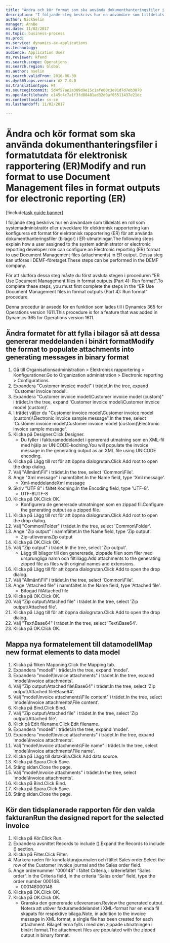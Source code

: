 ```yaml
--- 
title: "Ändra och kör format som ska använda dokumenthanteringsfiler i formatutdata för elektronisk rapportering (ER)"
description: "I följande steg beskrivs hur en användare som tilldelats en roll som systemadministratör eller utvecklare för elektronisk rapportering kan konfigurera ett format för elektronisk rapportering (ER) för att använda dokumenthanteringsfiler (bilagor) i ER-utmatningar."
author: NickSelin
manager: AnnBe
ms.date: 11/02/2017
ms.topic: business-process
ms.prod: 
ms.service: dynamics-ax-applications
ms.technology: 
audience: Application User
ms.reviewer: kfend
ms.search.scope: Operations
ms.search.region: Global
ms.author: nselin
ms.search.validFrom: 2016-06-30
ms.dyn365.ops.version: AX 7.0.0
ms.translationtype: HT
ms.sourcegitcommit: 5d4f57ae2a309d9e15c1afe60c3e91d7d7eb3870
ms.openlocfilehash: e145c4c7a1f3fd88481ad32d0af05511437e21dc
ms.contentlocale: sv-se
ms.lasthandoff: 11/02/2017

---
```

# <a name="modify-and-run-format-to-use-document-management-files-in-format-outputs-for-electronic-reporting-er"></a><span data-ttu-id="7a460-103">Ändra och kör format som ska använda dokumenthanteringsfiler i formatutdata för elektronisk rapportering (ER)</span><span class="sxs-lookup"><span data-stu-id="7a460-103">Modify and run format to use Document Management files in format outputs for electronic reporting (ER)</span></span>

[!include[task guide banner](../../includes/task-guide-banner.md)]

<span data-ttu-id="7a460-104">I följande steg beskrivs hur en användare som tilldelats en roll som systemadministratör eller utvecklare för elektronisk rapportering kan konfigurera ett format för elektronisk rapportering (ER) för att använda dokumenthanteringsfiler (bilagor) i ER-utmatningar.</span><span class="sxs-lookup"><span data-stu-id="7a460-104">The following steps explain how a user assigned to the system administrator or electronic reporting developer role can configure an Electronic reporting (ER) format to use Document Management files (attachments) in ER output.</span></span> <span data-ttu-id="7a460-105">Dessa steg kan utföras i DEMF-företaget.</span><span class="sxs-lookup"><span data-stu-id="7a460-105">These steps can be performed in the DEMF company.</span></span>

<span data-ttu-id="7a460-106">För att slutföra dessa steg måste du först avsluta stegen i proceduren ”ER Use Document Management files in format outputs (Part 4): Run format".</span><span class="sxs-lookup"><span data-stu-id="7a460-106">To complete these steps, you must first complete the steps in the “ER Use Document Management files in format outputs (Part 4): Run format” procedure.</span></span>

<span data-ttu-id="7a460-107">Denna procedur är avsedd för en funktion som lades till i Dynamics 365 for Operations version 1611.</span><span class="sxs-lookup"><span data-stu-id="7a460-107">This procedure is for a feature that was added in Dynamics 365 for Operations version 1611.</span></span>


## <a name="modify-the-format-to-populate-attachments-into-generating-messages-in-binary-format"></a><span data-ttu-id="7a460-108">Ändra formatet för att fylla i bilagor så att dessa genererar meddelanden i binärt format</span><span class="sxs-lookup"><span data-stu-id="7a460-108">Modify the format to populate attachments into generating messages in binary format</span></span>
1. <span data-ttu-id="7a460-109">Gå till Organisationsadministration > Elektronisk rapportering > Konfigurationer.</span><span class="sxs-lookup"><span data-stu-id="7a460-109">Go to Organization administration > Electronic reporting > Configurations.</span></span>
2. <span data-ttu-id="7a460-110">Expandera "Customer invoice model" i trädet.</span><span class="sxs-lookup"><span data-stu-id="7a460-110">In the tree, expand 'Customer invoice model'.</span></span>
3. <span data-ttu-id="7a460-111">Expandera "Customer invoice model\Customer invoice model (custom)" i trädet.</span><span class="sxs-lookup"><span data-stu-id="7a460-111">In the tree, expand 'Customer invoice model\Customer invoice model (custom)'.</span></span>
4. <span data-ttu-id="7a460-112">I trädet väljer du "Customer invoice model\Customer invoice model (custom)\Electronic invoice sample message".</span><span class="sxs-lookup"><span data-stu-id="7a460-112">In the tree, select 'Customer invoice model\Customer invoice model (custom)\Electronic invoice sample message'.</span></span>
5. <span data-ttu-id="7a460-113">Klicka på Designer.</span><span class="sxs-lookup"><span data-stu-id="7a460-113">Click Designer.</span></span>
    * <span data-ttu-id="7a460-114">Du fyller i fakturameddelandet i genererad utmatning som en XML-fil med hjälp av UNICODE-kodning.</span><span class="sxs-lookup"><span data-stu-id="7a460-114">You will populate the invoice message in the generating output as an XML file using UNICODE encoding.</span></span>  
6. <span data-ttu-id="7a460-115">Klicka på Lägg till rot för att öppna dialogrutan.</span><span class="sxs-lookup"><span data-stu-id="7a460-115">Click Add root to open the drop dialog.</span></span>
7. <span data-ttu-id="7a460-116">Välj "Allmänt\Fil" i trädet.</span><span class="sxs-lookup"><span data-stu-id="7a460-116">In the tree, select 'Common\File'.</span></span>
8. <span data-ttu-id="7a460-117">Ange "Xml message" i namnfältet.</span><span class="sxs-lookup"><span data-stu-id="7a460-117">In the Name field, type 'Xml message'.</span></span>
    * <span data-ttu-id="7a460-118">Xml-meddelande</span><span class="sxs-lookup"><span data-stu-id="7a460-118">Xml message</span></span>  
9. <span data-ttu-id="7a460-119">Skriv "UTF 8" i fältet Kodning.</span><span class="sxs-lookup"><span data-stu-id="7a460-119">In the Encoding field, type 'UTF-8'.</span></span>
    * <span data-ttu-id="7a460-120">UTF-8</span><span class="sxs-lookup"><span data-stu-id="7a460-120">UTF-8</span></span>  
10. <span data-ttu-id="7a460-121">Klicka på OK.</span><span class="sxs-lookup"><span data-stu-id="7a460-121">Click OK.</span></span>
    * <span data-ttu-id="7a460-122">Konfigurera de genererade utmatningen som en zippad fil.</span><span class="sxs-lookup"><span data-stu-id="7a460-122">Configure the generating output as a zipped file.</span></span>  
11. <span data-ttu-id="7a460-123">Klicka på Lägg till rot för att öppna dialogrutan.</span><span class="sxs-lookup"><span data-stu-id="7a460-123">Click Add root to open the drop dialog.</span></span>
12. <span data-ttu-id="7a460-124">Välj "Common\Folder" i trädet.</span><span class="sxs-lookup"><span data-stu-id="7a460-124">In the tree, select 'Common\Folder'.</span></span>
13. <span data-ttu-id="7a460-125">Ange "Zip output" i namnfältet.</span><span class="sxs-lookup"><span data-stu-id="7a460-125">In the Name field, type 'Zip output'.</span></span>
    * <span data-ttu-id="7a460-126">Zip-utleverans</span><span class="sxs-lookup"><span data-stu-id="7a460-126">Zip output</span></span>  
14. <span data-ttu-id="7a460-127">Klicka på OK.</span><span class="sxs-lookup"><span data-stu-id="7a460-127">Click OK.</span></span>
15. <span data-ttu-id="7a460-128">Välj "Zip output" i trädet.</span><span class="sxs-lookup"><span data-stu-id="7a460-128">In the tree, select 'Zip output'.</span></span>
    * <span data-ttu-id="7a460-129">Lägg till bilagor till den genererade, zippade filen som filer med ursprungliga namn och filtillägg.</span><span class="sxs-lookup"><span data-stu-id="7a460-129">Add attachments to the generating zipped file as files with original names and extensions.</span></span>  
16. <span data-ttu-id="7a460-130">Klicka på Lägg till för att öppna dialogrutan.</span><span class="sxs-lookup"><span data-stu-id="7a460-130">Click Add to open the drop dialog.</span></span>
17. <span data-ttu-id="7a460-131">Välj "Allmänt\Fil" i trädet.</span><span class="sxs-lookup"><span data-stu-id="7a460-131">In the tree, select 'Common\File'.</span></span>
18. <span data-ttu-id="7a460-132">Ange "Attached file" i namnfältet.</span><span class="sxs-lookup"><span data-stu-id="7a460-132">In the Name field, type 'Attached file'.</span></span>
    * <span data-ttu-id="7a460-133">Bifogad fil</span><span class="sxs-lookup"><span data-stu-id="7a460-133">Attached file</span></span>  
19. <span data-ttu-id="7a460-134">Klicka på OK.</span><span class="sxs-lookup"><span data-stu-id="7a460-134">Click OK.</span></span>
20. <span data-ttu-id="7a460-135">Välj "Zip output\Attached file" i trädet.</span><span class="sxs-lookup"><span data-stu-id="7a460-135">In the tree, select 'Zip output\Attached file'.</span></span>
21. <span data-ttu-id="7a460-136">Klicka på Lägg till för att öppna dialogrutan.</span><span class="sxs-lookup"><span data-stu-id="7a460-136">Click Add to open the drop dialog.</span></span>
22. <span data-ttu-id="7a460-137">Välj "Text\Base64" i trädet.</span><span class="sxs-lookup"><span data-stu-id="7a460-137">In the tree, select 'Text\Base64'.</span></span>
23. <span data-ttu-id="7a460-138">Klicka på OK.</span><span class="sxs-lookup"><span data-stu-id="7a460-138">Click OK.</span></span>

## <a name="map-new-format-elements-to-data-model"></a><span data-ttu-id="7a460-139">Mappa nya formatelement till datamodell</span><span class="sxs-lookup"><span data-stu-id="7a460-139">Map new format elements to data model</span></span>
1. <span data-ttu-id="7a460-140">Klicka på fliken Mappning.</span><span class="sxs-lookup"><span data-stu-id="7a460-140">Click the Mapping tab.</span></span>
2. <span data-ttu-id="7a460-141">Expandera "modell" i trädet.</span><span class="sxs-lookup"><span data-stu-id="7a460-141">In the tree, expand 'model'.</span></span>
3. <span data-ttu-id="7a460-142">Expandera "model\Invoice attachments" i trädet.</span><span class="sxs-lookup"><span data-stu-id="7a460-142">In the tree, expand 'model\Invoice attachments'.</span></span>
4. <span data-ttu-id="7a460-143">Välj "Zip output\Attached file\Base64" i trädet.</span><span class="sxs-lookup"><span data-stu-id="7a460-143">In the tree, select 'Zip output\Attached file\Base64'.</span></span>
5. <span data-ttu-id="7a460-144">Välj "model\Invoice attachments\File content" i trädet.</span><span class="sxs-lookup"><span data-stu-id="7a460-144">In the tree, select 'model\Invoice attachments\File content'.</span></span>
6. <span data-ttu-id="7a460-145">Klicka på Bind.</span><span class="sxs-lookup"><span data-stu-id="7a460-145">Click Bind.</span></span>
7. <span data-ttu-id="7a460-146">Välj "Zip output\Attached file" i trädet.</span><span class="sxs-lookup"><span data-stu-id="7a460-146">In the tree, select 'Zip output\Attached file'.</span></span>
8. <span data-ttu-id="7a460-147">Klick på Edit filename.</span><span class="sxs-lookup"><span data-stu-id="7a460-147">Click Edit filename.</span></span>
9. <span data-ttu-id="7a460-148">Expandera "modell" i trädet.</span><span class="sxs-lookup"><span data-stu-id="7a460-148">In the tree, expand 'model'.</span></span>
10. <span data-ttu-id="7a460-149">Expandera "model\Invoice attachments" i trädet.</span><span class="sxs-lookup"><span data-stu-id="7a460-149">In the tree, expand 'model\Invoice attachments'.</span></span>
11. <span data-ttu-id="7a460-150">Välj "model\Invoice attachments\File name" i trädet.</span><span class="sxs-lookup"><span data-stu-id="7a460-150">In the tree, select 'model\Invoice attachments\File name'.</span></span>
12. <span data-ttu-id="7a460-151">Klicka på Lägg till datakälla.</span><span class="sxs-lookup"><span data-stu-id="7a460-151">Click Add data source.</span></span>
13. <span data-ttu-id="7a460-152">Klicka på Spara.</span><span class="sxs-lookup"><span data-stu-id="7a460-152">Click Save.</span></span>
14. <span data-ttu-id="7a460-153">Stäng sidan.</span><span class="sxs-lookup"><span data-stu-id="7a460-153">Close the page.</span></span>
15. <span data-ttu-id="7a460-154">Välj "model\Invoice attachments" i trädet.</span><span class="sxs-lookup"><span data-stu-id="7a460-154">In the tree, select 'model\Invoice attachments'.</span></span>
16. <span data-ttu-id="7a460-155">Klicka på Bind.</span><span class="sxs-lookup"><span data-stu-id="7a460-155">Click Bind.</span></span>
17. <span data-ttu-id="7a460-156">Klicka på Spara.</span><span class="sxs-lookup"><span data-stu-id="7a460-156">Click Save.</span></span>
18. <span data-ttu-id="7a460-157">Stäng sidan.</span><span class="sxs-lookup"><span data-stu-id="7a460-157">Close the page.</span></span>

## <a name="run-the-designed-report-for-the-selected-invoice"></a><span data-ttu-id="7a460-158">Kör den tidsplanerade rapporten för den valda fakturan</span><span class="sxs-lookup"><span data-stu-id="7a460-158">Run the designed report for the selected invoice</span></span>
1. <span data-ttu-id="7a460-159">Klicka på Kör.</span><span class="sxs-lookup"><span data-stu-id="7a460-159">Click Run.</span></span>
2. <span data-ttu-id="7a460-160">Expandera avsnittet Records to include ().</span><span class="sxs-lookup"><span data-stu-id="7a460-160">Expand the Records to include () section.</span></span>
3. <span data-ttu-id="7a460-161">Klicka på Filter.</span><span class="sxs-lookup"><span data-stu-id="7a460-161">Click Filter.</span></span>
4. <span data-ttu-id="7a460-162">Markera raden för kundfakturajournalen och fältet Sales order.</span><span class="sxs-lookup"><span data-stu-id="7a460-162">Select the row of the Customer invoice journal and the Sales order field.</span></span>
5. <span data-ttu-id="7a460-163">Ange ordernummer "000148" i fältet Criteria, i kriteriefältet "Sales order".</span><span class="sxs-lookup"><span data-stu-id="7a460-163">In the Criteria field, In the criteria “Sales order” field, type the order number 000148.</span></span>
    * <span data-ttu-id="7a460-164">000148</span><span class="sxs-lookup"><span data-stu-id="7a460-164">000148</span></span>  
6. <span data-ttu-id="7a460-165">Klicka på OK.</span><span class="sxs-lookup"><span data-stu-id="7a460-165">Click OK.</span></span>
7. <span data-ttu-id="7a460-166">Klicka på OK.</span><span class="sxs-lookup"><span data-stu-id="7a460-166">Click OK.</span></span>
    * <span data-ttu-id="7a460-167">Granska den genererade utleveransen.</span><span class="sxs-lookup"><span data-stu-id="7a460-167">Review the generated output.</span></span> <span data-ttu-id="7a460-168">Notera att utöver fakturameddelandet i XML-format har en enda fil skapats för respektive bilaga.</span><span class="sxs-lookup"><span data-stu-id="7a460-168">Note, in addition to the invoice message in XML format, a single file has been created for each attachment.</span></span> <span data-ttu-id="7a460-169">Bilagefilerna fylls i med den zippade utmatningen i binärt format.</span><span class="sxs-lookup"><span data-stu-id="7a460-169">The attachment files are populated with the zipped output in binary format.</span></span>  


